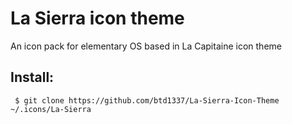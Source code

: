 # La Sierra icon theme
An icon pack for elementary OS based in La Capitaine icon theme

## Install:

     $ git clone https://github.com/btd1337/La-Sierra-Icon-Theme ~/.icons/La-Sierra
